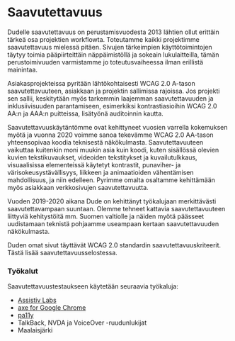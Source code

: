 # Saavutettavuus



Dudelle saavutettavuus on perustamisvuodesta 2013 lähtien ollut erittäin tärkeä osa projektien workflowta. Toteutamme kaikki projektimme saavutettavuus mielessä pitäen. Sivujen tärkeimpien käyttötoimintojen täytyy toimia pääpiirteittäin näppäimistöllä ja sokeain lukulaitteilla, tämän perustoimivuuden varmistamme jo toteutusvaiheessa ilman erillistä mainintaa.

Asiakasprojekteissa pyritään lähtökohtaisesti WCAG 2.0 A-tason saavutettavuuteen, asiakkaan ja projektin sallimissa rajoissa. Jos projekti sen sallii, keskitytään myös tarkemmin laajemman saavutettavuuden ja inklusiivisuuden parantamiseen, esimerkiksi kontrastiasioihin WCAG 2.0 AA:n ja AAA:n puitteissa, lisätyönä auditoinnin kautta.

Saavutettavuuskäytäntömme ovat kehittyneet vuosien varrella kokemuksen myötä ja vuonna 2020 voimme sanoa tekevämme WCAG 2.0 AA-tason yhteensopivaa koodia teknisestä näkökulmasta. Saavutettavuuteen vaikuttaa kuitenkin moni muukin asia kuin koodi, kuten sisällössä olevien kuvien tekstikuvaukset, videoiden tekstitykset ja kuvailutulkkaus, visuaalisissa elementeissä käytetyt kontrastit, punaviher- ja värisokeusystävällisyys, liikkeen ja animaatioiden vähentämisen mahdollisuus, ja niin edelleen. Pyrimme omalta osaltamme kehittämään myös asiakkaan verkkosivujen saavutettavuutta.

Vuoden 2019-2020 aikana Dude on kehittänyt työkalujaan merkittävästi saavutettavampaan suuntaan. Olemme tehneet kattavia saavutettavuuteen liittyviä kehitystöitä mm. Suomen valtiolle ja näiden myötä päässeet uudistamaan teknistä pohjaamme useampaan kertaan saavutettavuuden näkökulmasta.

Duden omat sivut täyttävät WCAG 2.0 standardin saavutettavuuskriteerit. Tästä lisää saavutettavuusselostessa.

### Työkalut

Saavutettavuustestaukseen käytetään seuraavia työkaluja:

* [Assistiv Labs](https://assistivlabs.com)
* [axe for Google Chrome](https://chrome.google.com/webstore/detail/axe/lhdoppojpmngadmnindnejefpokejbdd)
* [pa11y](https://github.com/pa11y/pa11y)
* TalkBack, NVDA ja VoiceOver -ruudunlukijat
* Maalaisjärki
